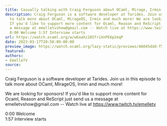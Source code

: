 ```yaml
---
title: Casually talking with Craig Ferguson about OCaml, Mirage, Irmin and more
description: Craig Ferguson is a software developer at Tarides. Join us in this episode
  to talk more about OCaml, MirageOS, Irmin and much more! We are looking for sponsors!
  If you'd like to support more content for Ocaml, Reason and ReScript just send us
  a message at emelletvshow@gmail.com -- Watch live at https://www.twitch.tv/emelletv
  0:00 Welcome 1:57 Interview starts
url: https://watch.ocaml.org/w/w6aaXz285friXnPE6p2eqP
date: 2023-03-17T20:58:09-00:00
preview_image: https://watch.ocaml.org/lazy-static/previews/46045ddd-f525-4230-95e7-a63d7682fe3c.jpg
featured:
authors:
- EmelleTV
source:
---
```


<p>Craig Ferguson is a software developer at Tarides. Join us in this episode to talk more about OCaml, MirageOS, Irmin and much more!</p>
<p>We are looking for sponsors! If you'd like to support more content for Ocaml, Reason and ReScript just send us a message at <a target="_blank" rel="noopener noreferrer">emelletvshow@gmail.com</a> -- Watch live at <a href="https://www.twitch.tv/emelletv" target="_blank" rel="noopener noreferrer">https://www.twitch.tv/emelletv</a></p>
<p>0:00 Welcome<br/>
1:57 Interview starts</p>

